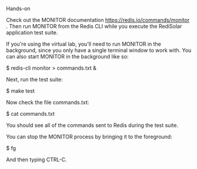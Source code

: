 
Hands-on

Check out the MONITOR documentation https://redis.io/commands/monitor . Then run MONITOR from the Redis CLI while you execute the RediSolar application test suite.

If you're using the virtual lab, you'll need to run MONITOR in the background, since you only have a single terminal window to work with. You can also start MONITOR in the background like so:

$ redis-cli monitor > commands.txt &

Next, run the test suite:

$ make test

Now check the file commands.txt:

$ cat commands.txt

You should see all of the commands sent to Redis during the test suite.

You can stop the MONITOR process by bringing it to the foreground:

$ fg

And then typing CTRL-C.
